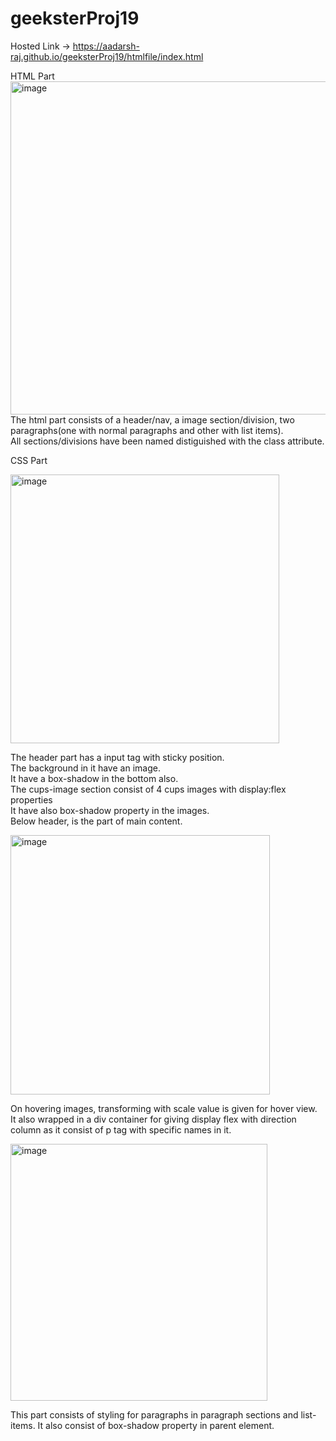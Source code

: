 # geeksterProj19

Hosted Link -> https://aadarsh-raj.github.io/geeksterProj19/htmlfile/index.html

HTML Part
<br>
<img width="533" alt="image" src="https://github.com/Aadarsh-Raj/geeksterProj19/assets/74525154/10e10352-9dc9-4393-9cad-5efd4cec213e">
<br>
The html part consists of a header/nav, a image section/division, two paragraphs(one with normal paragraphs and other with list items). <br>
All sections/divisions have been named distiguished with the class attribute. <br>

CSS Part <br>

<img width="430" alt="image" src="https://github.com/Aadarsh-Raj/geeksterProj19/assets/74525154/5ad0554f-c572-4475-8556-29a733527657">
<br>

The header part has a input tag with sticky position. <br>
The background in it have an image. <br>
It have a box-shadow in the bottom also. <br>
The cups-image section consist of 4 cups images with display:flex properties<br>
It have also box-shadow property in the images. <br>
Below header, is the part of main content. <br>


<img width="415" alt="image" src="https://github.com/Aadarsh-Raj/geeksterProj19/assets/74525154/021ac3ba-1982-49a1-9733-dbc4ee0f5bf9">
<br>


On hovering images, transforming with scale value is given for hover view. <br>
It also wrapped in a div container for giving display flex with direction column as it consist of p tag with specific names in it. <br>


<img width="411" alt="image" src="https://github.com/Aadarsh-Raj/geeksterProj19/assets/74525154/257f41bd-fc12-4e92-8ea3-67f3ab2f87d1">
<br>

This part consists of styling for paragraphs in paragraph sections and list-items. 
It also consist of box-shadow property in parent element.
